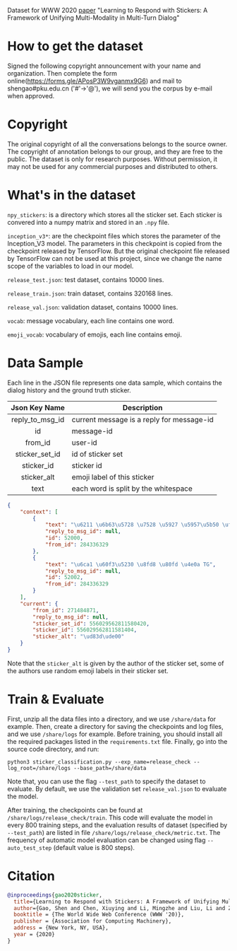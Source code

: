 Dataset for WWW 2020 [paper](https://arxiv.org/abs/2003.04679) "Learning to Respond with Stickers: A Framework of Unifying Multi-Modality in Multi-Turn Dialog"

# How to get the dataset
Signed the following copyright announcement with your name and organization. Then complete the form online(https://forms.gle/APosP3W9vganmx9G6) and mail to shengao#pku.edu.cn ('#'->'@'), we will send you the corpus by e-mail when approved.

# Copyright
The original copyright of all the conversations belongs to the source owner.
The copyright of annotation belongs to our group, and they are free to the public.
The dataset is only for research purposes. Without permission, it may not be used for any commercial purposes and distributed to others.

# What's in the dataset

`npy_stickers`: is a directory which stores all the sticker set. Each sticker is convered into a numpy matrix and stored in an `.npy` file.

`inception_v3*`: are the checkpoint files which stores the parameter of the Inception_V3 model. The parameters in this checkpoint is copied from the checkpoint released by TensorFlow. But the original checkpoint file released by TensorFlow can not be used at this project, since we change the name scope of the variables to load in our model.

`release_test.json`: test dataset, contains 10000 lines.

`release_train.json`: train dataset, contains 320168 lines.

`release_val.json`: validation dataset, contains 10000 lines.

`vocab`: message vocabulary, each line contains one word.

`emoji_vocab`: vocabulary of emojis, each line contains emoji.

# Data Sample
Each line in the JSON file represents one data sample, which contains the dialog history and the ground truth sticker.

|  Json Key Name  | Description                                |
|:---------------:|--------------------------------------------|
| reply_to_msg_id | current message is a reply for message-id  |
| id              | message-id                                 |
| from_id         | user-id                                    |
| sticker_set_id  | id of sticker set                          |
| sticker_id      | sticker id                                 |
| sticker_alt     | emoji label of this sticker                |
| text            | each word is split by the whitespace       |

```json
{
    "context": [
        {
            "text": "\u6211 \u6b63\u5728 \u7528 \u5927 \u5957\u5b50 \uff0c \u597d\u4e45 \u6ca1\u7528 \u4e86",
            "reply_to_msg_id": null,
            "id": 52000,
            "from_id": 284336329
        },
        {
            "text": "\u6ca1 \u60f3\u5230 \u8fd8 \u80fd \u4e0a TG",
            "reply_to_msg_id": null,
            "id": 52002,
            "from_id": 284336329
        }
    ],
    "current": {
        "from_id": 271484871,
        "reply_to_msg_id": null,
        "sticker_set_id": 556029562811580420,
        "sticker_id": 556029562811581404,
        "sticker_alt": "\ud83d\ude00"
    }
}
```

Note that the `sticker_alt` is given by the author of the sticker set, some of the authors use random emoji labels in their sticker set.

# Train & Evaluate


First, unzip all the data files into a directory, and we use `/share/data` for example.
Then, create a directory for saving the checkpoints and log files, and we use `/share/logs` for example.
Before training, you should install all the required packages listed in the `requirements.txt` file.
Finally, go into the source code directory, and run:

```shell script
python3 sticker_classification.py --exp_name=release_check --log_root=/share/logs --base_path=/share/data
```

Note that, you can use the flag `--test_path` to specify the dataset to evaluate. 
By default, we use the validation set `release_val.json` to evaluate the model.

After training, the checkpoints can be found at `/share/logs/release_check/train`.
This code will evaluate the model in every 800 training steps, and the evaluation results of dataset (specified by `--test_path`) are listed in file `/share/logs/release_check/metric.txt`.
The frequency of automatic model evaluation can be changed using flag `--auto_test_step` (default value is 800 steps).

# Citation

```bibtex
@inproceedings{gao2020sticker,
  title={Learning to Respond with Stickers: A Framework of Unifying Multi-Modality in Multi-Turn Dialog},
  author={Gao, Shen and Chen, Xiuying and Li, Mingzhe and Liu, Li and Zhao, Dongyan and Yan, Rui},
  booktitle = {The World Wide Web Conference (WWW '20)},
  publisher = {Association for Computing Machinery},
  address = {New York, NY, USA},
  year = {2020}
}
```



